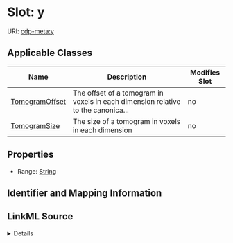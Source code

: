 

# Slot: y

URI: [cdp-meta:y](metadatay)



<!-- no inheritance hierarchy -->





## Applicable Classes

| Name | Description | Modifies Slot |
| --- | --- | --- |
| [TomogramOffset](TomogramOffset.md) | The offset of a tomogram in voxels in each dimension relative to the canonica... |  no  |
| [TomogramSize](TomogramSize.md) | The size of a tomogram in voxels in each dimension |  no  |







## Properties

* Range: [String](String.md)





## Identifier and Mapping Information








## LinkML Source

<details>
```yaml
name: y
alias: y
domain_of:
- TomogramSize
- TomogramOffset
range: string

```
</details>